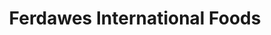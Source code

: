 ---
title: "Ferdawes International Foods"
url: /grimsby/ferdawes-international-foods/
shop: convenience
---